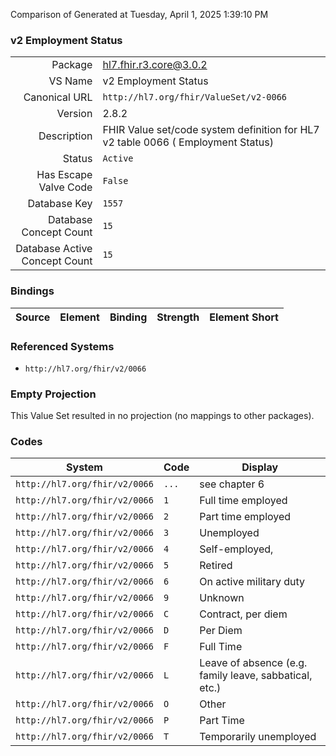 Comparison of 
Generated at Tuesday, April 1, 2025 1:39:10 PM

### v2 Employment Status

|      |     |
| ---: | --- |
| Package | hl7.fhir.r3.core@3.0.2 |
| VS Name | v2 Employment Status |
| Canonical URL | `http://hl7.org/fhir/ValueSet/v2-0066` |
| Version | 2.8.2 |
| Description | FHIR Value set/code system definition for HL7 v2 table 0066 ( Employment Status) |
| Status | `Active` |
| Has Escape Valve Code | `False` |
| Database Key | `1557` |
| Database Concept Count | `15` |
| Database Active Concept Count | `15` |
### Bindings

| Source | Element | Binding | Strength | Element Short |
| ------ | ------- | ------- | -------- | ------------- |

### Referenced Systems

* `http://hl7.org/fhir/v2/0066`
### Empty Projection

This Value Set resulted in no projection (no mappings to other packages).

### Codes

| System | Code | Display |
| ------ | ---- | ------- |
| `http://hl7.org/fhir/v2/0066` | `...` | see chapter 6 |
| `http://hl7.org/fhir/v2/0066` | `1` | Full time employed |
| `http://hl7.org/fhir/v2/0066` | `2` | Part time employed |
| `http://hl7.org/fhir/v2/0066` | `3` | Unemployed |
| `http://hl7.org/fhir/v2/0066` | `4` | Self-employed, |
| `http://hl7.org/fhir/v2/0066` | `5` | Retired |
| `http://hl7.org/fhir/v2/0066` | `6` | On active military duty |
| `http://hl7.org/fhir/v2/0066` | `9` | Unknown |
| `http://hl7.org/fhir/v2/0066` | `C` | Contract, per diem |
| `http://hl7.org/fhir/v2/0066` | `D` | Per Diem |
| `http://hl7.org/fhir/v2/0066` | `F` | Full Time |
| `http://hl7.org/fhir/v2/0066` | `L` | Leave of absence (e.g. family leave, sabbatical, etc.) |
| `http://hl7.org/fhir/v2/0066` | `O` | Other |
| `http://hl7.org/fhir/v2/0066` | `P` | Part Time |
| `http://hl7.org/fhir/v2/0066` | `T` | Temporarily unemployed |

